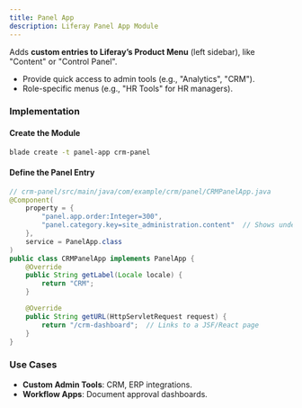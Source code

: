 ```yaml
---
title: Panel App
description: Liferay Panel App Module
---
```


Adds **custom entries to Liferay’s Product Menu** (left sidebar), like "Content" or "Control Panel".

- Provide quick access to admin tools (e.g., "Analytics", "CRM").
- Role-specific menus (e.g., "HR Tools" for HR managers).

### Implementation

#### Create the Module

```bash
blade create -t panel-app crm-panel
```

#### Define the Panel Entry

```java
// crm-panel/src/main/java/com/example/crm/panel/CRMPanelApp.java
@Component(
    property = {
        "panel.app.order:Integer=300",
        "panel.category.key=site_administration.content"  // Shows under "Content"
    },
    service = PanelApp.class
)
public class CRMPanelApp implements PanelApp {
    @Override
    public String getLabel(Locale locale) {
        return "CRM";
    }

    @Override
    public String getURL(HttpServletRequest request) {
        return "/crm-dashboard";  // Links to a JSF/React page
    }
}
```

### Use Cases

- **Custom Admin Tools**: CRM, ERP integrations.
- **Workflow Apps**: Document approval dashboards.
